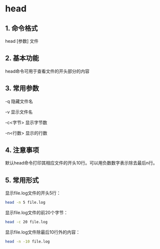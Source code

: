 # head

## 1. 命令格式

head [参数] 文件

## 2. 基本功能

head命令可用于查看文件的开头部分的内容

## 3. 常用参数

-q 隐藏文件名

-v 显示文件名

-c<字节> 显示字节数

-n<行数> 显示的行数

## 4. 注意事项

默认head命令打印其相应文件的开头10行。可以用负数数字表示除去最后n行。

## 5. 常用形式

显示file.log文件的开头5行：

```bash
head -n 5 file.log
```

显示file.log文件的前20个字节：

```bash
head -c 20 file.log
```

显示file.log文件除最后10行外的内容：

```bash
head -n -10 file.log
```
